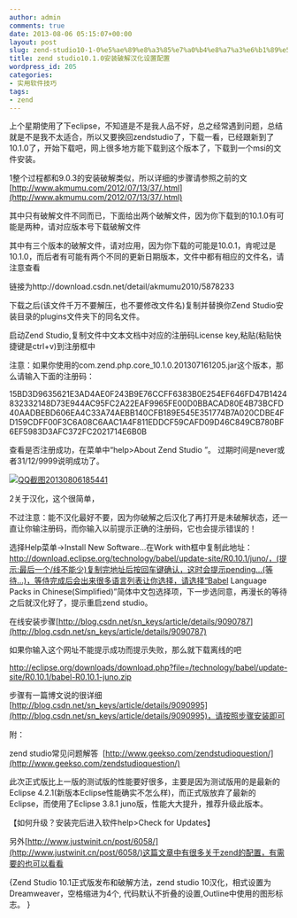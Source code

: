 ```yaml
---
author: admin
comments: true
date: 2013-08-06 05:15:07+00:00
layout: post
slug: zend-studio10-1-0%e5%ae%89%e8%a3%85%e7%a0%b4%e8%a7%a3%e6%b1%89%e5%8c%96%e8%ae%be%e7%bd%ae%e9%85%8d%e7%bd%ae
title: zend studio10.1.0安装破解汉化设置配置
wordpress_id: 205
categories:
- 实用软件技巧
tags:
- zend
---
```


上个星期使用了下eclipse，不知道是不是我人品不好，总之经常遇到问题，总结就是不是我不太适合，所以又要换回zendstudio了，下载一看，已经跟新到了10.1.0了，开始下载吧，网上很多地方能下载到这个版本了，下载到一个msi的文件安装。

1整个过程都和9.0.3的安装破解类似，所以详细的步骤请参照之前的文[http://www.akmumu.com/2012/07/13/37/.html](http://www.akmumu.com/2012/07/13/37/.html)

其中只有破解文件不同而已，下面给出两个破解文件，因为你下载到的10.1.0有可能是两种，请对应版本号下载破解文件

其中有三个版本的破解文件，请对应用，因为你下载的可能是10.0.1，肯呢过是10.1.0，而后者有可能有两个不同的更新日期版本，文件中都有相应的文件名，请注意查看

链接为http://download.csdn.net/detail/akmumu2010/5878233

下载之后(该文件千万不要解压，也不要修改文件名)复制并替换你Zend Studio安装目录的plugins文件夹下的同名文件。

启动Zend Studio,复制文件中文本文档中对应的注册码License key,粘贴(粘贴快捷键是ctrl+v)到注册框中

注意：如果你使用的com.zend.php.core_10.1.0.201307161205.jar这个版本，那么请输入下面的注册码：

15BD3D9635621E3AD4AE0F243B9E76CCFF6383B0E254EF646FD47B1424832332148D73E944AC95FC2A22EAF9965FE00D0BBACAD80E4B73BCFD40AADBEBD606EA4C33A74AEBB140CFB189E545E351774B7A020CDBE4FD159CDFF00F3C6A08C6AAC1A4F811EDDCF59CAFD09D46C849CB780BF6EF5983D3AFC372FC2021714E6B0B

查看是否注册成功，在菜单中“help>About Zend Studio ”。 过期时间是never或者31/12/9999说明成功了。

[![QQ截图20130806185441](http://akmumu-wordpress.stor.sinaapp.com/uploads/2013/08/QQ截图20130806185441.png)](http://akmumu-wordpress.stor.sinaapp.com/uploads/2013/08/QQ截图20130806185441.png)

2关于汉化，这个很简单，

不过注意：能不汉化最好不要，因为你破解之后汉化了再打开是未破解状态，还一直让你输注册码，而你输入以前提示正确的注册码，它也会提示错误的！

选择Help菜单->Install New Software...在Work with框中复制此地址：http://download.eclipse.org/technology/babel/update-site/R0.10.1/juno/，(提示:最后一个/线不能少)复制完地址后按回车键确认，这时会提示pending...(等待...)，等侍完成后会出来很多语言列表让你选择，请选择“Babel Language Packs in Chinese(Simplified)”简体中文包选择项，下一步选同意，再漫长的等待之后就汉化好了，提示重启zend studio。

在线安装步骤[http://blog.csdn.net/sn_keys/article/details/9090787](http://blog.csdn.net/sn_keys/article/details/9090787)

如果你输入这个网址不能提示成功而提示失败，那么就下载离线的吧

http://eclipse.org/downloads/download.php?file=/technology/babel/update-site/R0.10.1/babel-R0.10.1-juno.zip

步骤有一篇博文说的很详细[http://blog.csdn.net/sn_keys/article/details/9090995](http://blog.csdn.net/sn_keys/article/details/9090995)，请按照步骤安装即可

附：

zend studio常见问题解答  [http://www.geekso.com/zendstudioquestion/](http://www.geekso.com/zendstudioquestion/)

此次正式版比上一版的测试版的性能要好很多，主要是因为测试版用的是最新的Eclipse 4.2.1(新版本Eclipse性能确实不怎么样)，而正式版放弃了最新的Eclipse，而使用了Eclipse 3.8.1 juno版，性能大大提升，推荐升级此版本。

【如何升级？安装完后进入软件help>Check for Updates】

另外[http://www.justwinit.cn/post/6058/](http://www.justwinit.cn/post/6058/)这篇文章中有很多关于zend的配置，有需要的也可以看看

{Zend Studio 10.1正式版发布和破解方法，zend studio 10汉化，相式设置为Dreamweaver，空格缩进为4个, 代码默认不折叠的设置,Outline中使用的图形标志。 }
